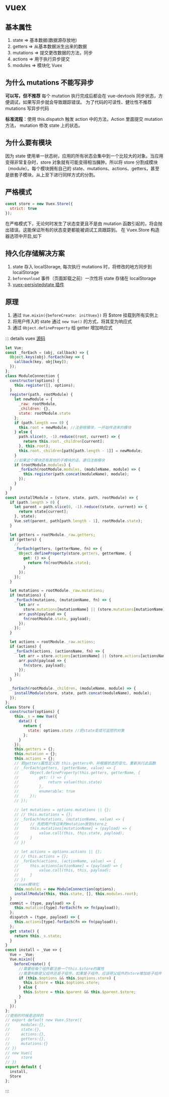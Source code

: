 # vuex

## 基本属性

1. state => 基本数据(数据源存放地)
2. getters => 从基本数据派生出来的数据
3. mutations => 提交更改数据的方法，同步
4. actions => 用于执行异步提交
5. modules => 模块化 Vuex

## 为什么 mutations 不能写异步

**可以写，但不推荐** 每个 mutation 执行完成后都会在 vue-devtools 同步状态，方便调试，如果写异步就会导致跟踪错误。
为了代码的可读性、健壮性不推荐 mutations 写异步代码

**标准流程**：使用 this.dispatch 触发 action 中的方法，Action 里面提交 mutation 方法， mutation 修改 state 上的状态。

## 为什么要有模块

因为 state 使用单一状态树，应用的所有状态会集中到一个比较大的对象。当应用变得非常复杂时，store 对象就有可能变得相当臃肿。所以将 store 分割成模块（module）。每个模块拥有自己的 state、mutations、actions、getters，甚至是嵌套子模块，从上至下进行同样方式的分割。

## 严格模式

```javascript
const store = new Vuex.Store({
  strict: true
});
```

在严格模式下，无论何时发生了状态变更且不是由 mutation 函数引起的，将会抛出错误。这能保证所有的状态变更都能被调试工具跟踪到。
在 Vuex.Store 构造器选项中开启,如下

## 持久化存储解决方案

1. state 存入 localStorage, 每次执行 mutations 时，将修改的地方同步到 localStorage
2. `beforeunload` 事件（页面卸载之前）一次性将 state 存储在 localStorage
3. [vuex-persistedstate 插件](https://github.com/robinvdvleuten/vuex-persistedstate)

## 原理

1. 通过 `Vue.mixin({beforeCreate: initVuex})` 将 $store 挂载到所有实例上
2. 将用户传入的 state 通过 `new Vue()` 的方式，将其变为响应式
3. 通过 `Object.defineProperty` 给 getter 增加响应式

::: details vuex [源码](https://www.bilibili.com/video/BV1TB4y1T7Vx?spm_id_from=333.337.search-card.all.click&vd_source=90f72d18968e9c13d70200bc4fd4291e)

```javascript
let Vue;
const _forEach = (obj, callback) => {
  Object.keys(obj).forEach(key => {
    callback(key, obj[key]);
  });
};
class ModuleConnection {
  constructor(options) {
    this.register([], options);
  }
  register(path, rootModule) {
    let newModule = {
      _raw: rootModule,
      _children: {},
      state: rootModule.state
    };
    if (path.length === 0) {
      this.root = newModule; //注册根模块，一开始传进来的模块
    } else {
      path.slice(0, -1).reduce((root, current) => {
        return this.root._children[current];
      }, this.root);
      this.root._children[path[path.length - 1]] = newModule;
    }
    //如果这个模块还有其他的子模块的话，递归注册模块
    if (rootModule.modules) {
      _forEach(rootModule.modules, (moduleName, module) => {
        this.register(path.concat(moduleName), module);
      });
    }
  }
}
const installModule = (store, state, path, rootModule) => {
  if (path.length > 0) {
    let parent = path.slice(0, -1).reduce((state, current) => {
      return state[current];
    }, state);
    Vue.set(parent, path[path.length - 1], rootModule.state);
  }

  let getters = rootModule._raw.getters;
  if (getters) {
    //
    _forEach(getters, (getterName, fn) => {
      Object.defineProperty(store.getters, getterName, {
        get: () => {
          return fn(rootModule.state);
        }
      });
    });
  }

  let mutations = rootModule._raw.mutations;
  if (mutations) {
    _forEach(mutations, (mutationName, fn) => {
      let arr =
        store.mutations[mutationName] || (store.mutations[mutationName] = []);
      arr.push(payload => {
        fn(rootModule.state, payload);
      });
    });
  }

  let actions = rootModule._raw.actions;
  if (actions) {
    _forEach(actions, (actionsName, fn) => {
      let arr = store.actions[actionsName] || (store.actions[actionsName] = []);
      arr.push(payload => {
        fn(store, payload);
      });
    });
  }

  _forEach(rootModule._children, (moduleName, module) => {
    installModule(store, state, path.concat(moduleName), module);
  });
};
class Store {
  constructor(options) {
    this._s = new Vue({
      data() {
        return {
          state: options.state //把state变成可监控的对象
        };
      }
    });
    this.getters = {};
    this.mutation = {};
    this.actions = {};
    // 把getters属性定义到 this.getters中，并根据状态的变化，重新执行此函数
    // _forEach(getters, (getterName, value) => {
    //     Object.defineProperty(this.getters, getterName, {
    //         get: () => {
    //             return value(this.state)
    //         },
    //         enumerable: true
    //     });
    // });

    // let mutations = options.mutations || {};
    // // this.mutations = {};
    // _forEach(mutations, (mutationName, value) => {
    //     // 先把用户传过来的mutation放到store上
    //     this.mutations[mutationName] = (payload) => {
    //         value.call(this, this.state, payload);
    //     }
    // })

    // let actions = options.actions || {};
    // // this.actions = {};
    // _forEach(actions, (actionName, value) => {
    //     this.actions[actionName] = (payload) => {
    //         value.call(this, this, payload);
    //     }
    // })
    //vuex模块化
    this.modules = new ModuleConnection(options);
    installModule(this, this.state, [], this.modules.root);
  }
  commit = (type, payload) => {
    this.mutation[type].forEach(fn => fn(payload));
  };
  dispatch = (type, payload) => {
    this.actions[type].forEach(fn => fn(payload));
  };
  get state() {
    return this._s.state;
  }
}
const install = _Vue => {
  Vue = _Vue;
  Vue.mixin({
    beforeCreate() {
      //需要给每个组件都注册一个this.$store的属性
      //需要判断是父组件还是子组件，如果是子组件，应该吧父组件的store增加给子组件
      if (this.$options && this.$options.store) {
        this.$store = this.$options.store;
      } else {
        this.$store = this.$parent && this.$parent.$store;
      }
    }
  });
};
//使用的时候是这样的
// export default new Vuex.Store({
//     modules:{},
//     state:{},
//     actions:{},
//     getters:{},
//     mutations:{}
// })
// new Vue({
//     store
// })
export default {
  install,
  Store
};
```

:::
